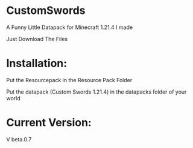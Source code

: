# CustomSwords
A Funny Little Datapack for Minecraft 1.21.4 I made


Just Download The Files

# Installation:

Put the Resourcepack in the Resource Pack Folder

Put the datapack (Custom Swords 1.21.4) in the datapacks folder of your world

# Current Version:

V beta.0.7
